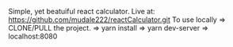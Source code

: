 Simple, yet beatuiful react calculator.
Live at: https://github.com/mudale222/reactCalculator.git
To use locally => CLONE/PULL the project. => yarn install => yarn dev-server => localhost:8080
